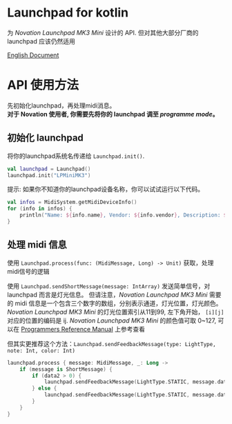 # Launchpad for kotlin

为 _Novation Launchpad MK3 Mini_ 设计的 API. 但对其他大部分厂商的 launchpad 应该仍然适用

[English Document](README.md)

# API 使用方法

先初始化launchpad，再处理midi消息。  
__对于 Novation 使用者, 你需要先将你的 launchpad 调至 _programme mode_。__

## 初始化 launchpad

将你的launchpad系统名传递给 ```Launchpad.init()```.

```kotlin
val launchpad = Launchpad()
launchpad.init("LPMiniMK3")
```

提示: 如果你不知道你的launchpad设备名称，你可以试试运行以下代码。  

```kotlin
val infos = MidiSystem.getMidiDeviceInfo()
for (info in infos) {
    println("Name: ${info.name}, Vendor: ${info.vendor}, Description: ${info.description}")
}
```


## 处理 midi 信息

使用 ```Launchpad.process(func: (MidiMessage, Long) -> Unit)``` 获取，处理midi信号的逻辑  

使用 ```Launchpad.sendShortMessage(message: IntArray)``` 发送简单信号，对 launchpad 而言是灯光信息。
但请注意，_Novation Launchpad MK3 Mini_ 需要的 midi 信息是一个包含三个数字的数组，分别表示通道，灯光位置，灯光颜色。
_Novation Launchpad MK3 Mini_ 的灯光位置索引从11到99, 左下角开始， ```[i][j]``` 对应的位置的编码是 ij.
_Novation Launchpad MK3 Mini_ 的颜色值可取 0~127, 可以在 [Programmers Reference Manual](https://fael-downloads-prod.focusrite.com/customer/prod/s3fs-public/downloads/Launchpad%20Mini%20-%20Programmers%20Reference%20Manual.pdf) 上参考查看  

但其实更推荐这个方法：```Launchpad.sendFeedbackMessage(type: LightType, note: Int, color: Int)```

```kotlin
launchpad.process { message: MidiMessage, _: Long ->
    if (message is ShortMessage) {
        if (data2 > 0) {
            launchpad.sendFeedbackMessage(LightType.STATIC, message.data1, 5) //sending the red light
        } else {
            launchpad.sendFeedbackMessage(LightType.STATIC, message.data1) //removing light
        }
    }
}
```